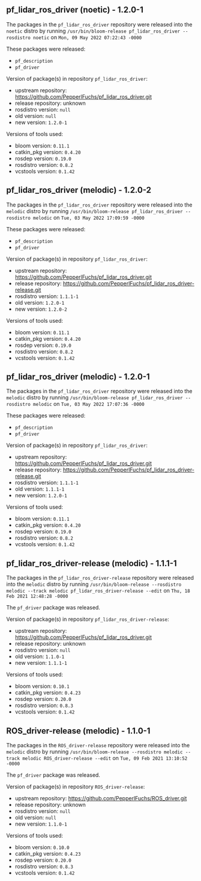 ## pf_lidar_ros_driver (noetic) - 1.2.0-1

The packages in the `pf_lidar_ros_driver` repository were released into the `noetic` distro by running `/usr/bin/bloom-release pf_lidar_ros_driver --rosdistro noetic` on `Mon, 09 May 2022 07:22:43 -0000`

These packages were released:
- `pf_description`
- `pf_driver`

Version of package(s) in repository `pf_lidar_ros_driver`:

- upstream repository: https://github.com/PepperlFuchs/pf_lidar_ros_driver.git
- release repository: unknown
- rosdistro version: `null`
- old version: `null`
- new version: `1.2.0-1`

Versions of tools used:

- bloom version: `0.11.1`
- catkin_pkg version: `0.4.20`
- rosdep version: `0.19.0`
- rosdistro version: `0.8.2`
- vcstools version: `0.1.42`


## pf_lidar_ros_driver (melodic) - 1.2.0-2

The packages in the `pf_lidar_ros_driver` repository were released into the `melodic` distro by running `/usr/bin/bloom-release pf_lidar_ros_driver --rosdistro melodic` on `Tue, 03 May 2022 17:09:59 -0000`

These packages were released:
- `pf_description`
- `pf_driver`

Version of package(s) in repository `pf_lidar_ros_driver`:

- upstream repository: https://github.com/PepperlFuchs/pf_lidar_ros_driver.git
- release repository: https://github.com/PepperlFuchs/pf_lidar_ros_driver-release.git
- rosdistro version: `1.1.1-1`
- old version: `1.2.0-1`
- new version: `1.2.0-2`

Versions of tools used:

- bloom version: `0.11.1`
- catkin_pkg version: `0.4.20`
- rosdep version: `0.19.0`
- rosdistro version: `0.8.2`
- vcstools version: `0.1.42`


## pf_lidar_ros_driver (melodic) - 1.2.0-1

The packages in the `pf_lidar_ros_driver` repository were released into the `melodic` distro by running `/usr/bin/bloom-release pf_lidar_ros_driver --rosdistro melodic` on `Tue, 03 May 2022 17:07:36 -0000`

These packages were released:
- `pf_description`
- `pf_driver`

Version of package(s) in repository `pf_lidar_ros_driver`:

- upstream repository: https://github.com/PepperlFuchs/pf_lidar_ros_driver.git
- release repository: https://github.com/PepperlFuchs/pf_lidar_ros_driver-release.git
- rosdistro version: `1.1.1-1`
- old version: `1.1.1-1`
- new version: `1.2.0-1`

Versions of tools used:

- bloom version: `0.11.1`
- catkin_pkg version: `0.4.20`
- rosdep version: `0.19.0`
- rosdistro version: `0.8.2`
- vcstools version: `0.1.42`


## pf_lidar_ros_driver-release (melodic) - 1.1.1-1

The packages in the `pf_lidar_ros_driver-release` repository were released into the `melodic` distro by running `/usr/bin/bloom-release --rosdistro melodic --track melodic pf_lidar_ros_driver-release --edit` on `Thu, 18 Feb 2021 12:48:28 -0000`

The `pf_driver` package was released.

Version of package(s) in repository `pf_lidar_ros_driver-release`:

- upstream repository: https://github.com/PepperlFuchs/pf_lidar_ros_driver.git
- release repository: unknown
- rosdistro version: `null`
- old version: `1.1.0-1`
- new version: `1.1.1-1`

Versions of tools used:

- bloom version: `0.10.1`
- catkin_pkg version: `0.4.23`
- rosdep version: `0.20.0`
- rosdistro version: `0.8.3`
- vcstools version: `0.1.42`


## ROS_driver-release (melodic) - 1.1.0-1

The packages in the `ROS_driver-release` repository were released into the `melodic` distro by running `/usr/bin/bloom-release --rosdistro melodic --track melodic ROS_driver-release --edit` on `Tue, 09 Feb 2021 13:10:52 -0000`

The `pf_driver` package was released.

Version of package(s) in repository `ROS_driver-release`:

- upstream repository: https://github.com/PepperlFuchs/ROS_driver.git
- release repository: unknown
- rosdistro version: `null`
- old version: `null`
- new version: `1.1.0-1`

Versions of tools used:

- bloom version: `0.10.0`
- catkin_pkg version: `0.4.23`
- rosdep version: `0.20.0`
- rosdistro version: `0.8.3`
- vcstools version: `0.1.42`


